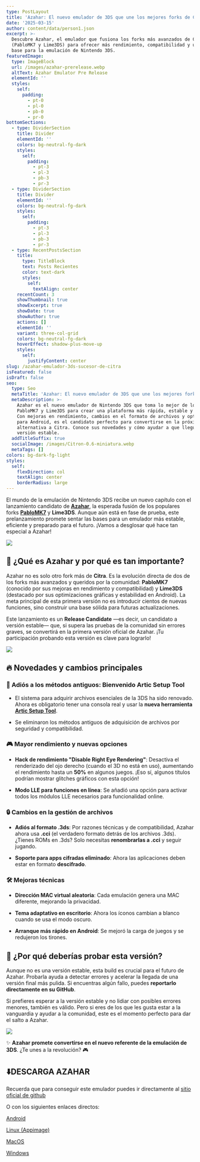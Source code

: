 ```yaml
---
type: PostLayout
title: 'Azahar: El nuevo emulador de 3DS que une los mejores forks de Citra'
date: '2025-03-15'
author: content/data/person1.json
excerpt: >-
  Descubre Azahar, el emulador que fusiona los forks más avanzados de Citra
  (PabloMK7 y Lime3DS) para ofrecer más rendimiento, compatibilidad y una nueva
  base para la emulación de Nintendo 3DS.
featuredImage:
  type: ImageBlock
  url: /images/azahar-prerelease.webp
  altText: Azahar Emulator Pre Release
  elementId: ''
  styles:
    self:
      padding:
        - pt-0
        - pl-0
        - pb-0
        - pr-0
bottomSections:
  - type: DividerSection
    title: Divider
    elementId: ''
    colors: bg-neutral-fg-dark
    styles:
      self:
        padding:
          - pt-3
          - pl-3
          - pb-3
          - pr-3
  - type: DividerSection
    title: Divider
    elementId: ''
    colors: bg-neutral-fg-dark
    styles:
      self:
        padding:
          - pt-3
          - pl-3
          - pb-3
          - pr-3
  - type: RecentPostsSection
    title:
      type: TitleBlock
      text: Posts Recientes
      color: text-dark
      styles:
        self:
          textAlign: center
    recentCount: 3
    showThumbnail: true
    showExcerpt: true
    showDate: true
    showAuthor: true
    actions: []
    elementId: ''
    variant: three-col-grid
    colors: bg-neutral-fg-dark
    hoverEffect: shadow-plus-move-up
    styles:
      self:
        justifyContent: center
slug: /azahar-emulador-3ds-sucesor-de-citra
isFeatured: false
isDraft: false
seo:
  type: Seo
  metaTitle: 'Azahar: El nuevo emulador de 3DS que une los mejores forks de Citra'
  metaDescription: >-
    Azahar es el nuevo emulador de Nintendo 3DS que toma lo mejor de los forks
    PabloMK7 y Lime3DS para crear una plataforma más rápida, estable y moderna.
    Con mejoras en rendimiento, cambios en el formato de archivos y optimización
    para Android, es el candidato perfecto para convertirse en la próxima gran
    alternativa a Citra. Conoce sus novedades y cómo ayudar a que llegue a la
    versión estable.
  addTitleSuffix: true
  socialImage: /images/Citron-0.6-miniatura.webp
  metaTags: []
colors: bg-dark-fg-light
styles:
  self:
    flexDirection: col
    textAlign: center
    borderRadius: large
---
```

El mundo de la emulación de Nintendo 3DS recibe un nuevo capítulo con el lanzamiento candidato de [**Azahar**](https://azahar-emu.org/), la esperada fusión de los populares forks [**PabloMK7**](https://github.com/PabloMK7/citra) y **Lime3DS**. Aunque aún está en fase de prueba, este prelanzamiento promete sentar las bases para un emulador más estable, eficiente y preparado para el futuro. ¡Vamos a desglosar qué hace tan especial a Azahar!

![](/images/azahar-logo.webp)

## 🌟 ¿Qué es Azahar y por qué es tan importante?

Azahar no es solo otro fork más de **Citra**. Es la evolución directa de dos de los forks más avanzados y queridos por la comunidad: **PabloMK7** (conocido por sus mejoras en rendimiento y compatibilidad) y **Lime3DS** (destacado por sus optimizaciones gráficas y estabilidad en Android). La meta principal de esta primera versión no es introducir cientos de nuevas funciones, sino construir una base sólida para futuras actualizaciones.

Este lanzamiento es un **Release Candidate** —es decir, un candidato a versión estable— que, si supera las pruebas de la comunidad sin errores graves, se convertirá en la primera versión oficial de Azahar. ¡Tu participación probando esta versión es clave para lograrlo!

![](/images/azahar-release-candidate-1.webp)

## 🔥 Novedades y cambios principales

### 🚀 Adiós a los métodos antiguos: Bienvenido Artic Setup Tool

*   El sistema para adquirir archivos esenciales de la 3DS ha sido renovado. Ahora es obligatorio tener una consola real y usar la **nueva herramienta** [**Artic Setup Tool**](https://github.com/azahar-emu/ArticSetupTool).

*   Se eliminaron los métodos antiguos de adquisición de archivos por seguridad y compatibilidad.

### 🎮 Mayor rendimiento y nuevas opciones

*   **Hack de rendimiento "Disable Right Eye Rendering"**: Desactiva el renderizado del ojo derecho (cuando el 3D no está en uso), aumentando el rendimiento hasta un **50%** en algunos juegos. ¡Eso sí, algunos títulos podrían mostrar glitches gráficos con esta opción!

*   **Modo LLE para funciones en línea**: Se añadió una opción para activar todos los módulos LLE necesarios para funcionalidad online.

### 🔒 Cambios en la gestión de archivos

*   **Adiós al formato .3ds**: Por razones técnicas y de compatibilidad, Azahar ahora usa **.cci** (el verdadero formato detrás de los archivos .3ds). ¿Tienes ROMs en .3ds? Solo necesitas **renombrarlas a .cci** y seguir jugando.

*   **Soporte para apps cifradas eliminado**: Ahora las aplicaciones deben estar en formato **descifrado**.

### 🛠️ Mejoras técnicas

*   **Dirección MAC virtual aleatoria**: Cada emulación genera una MAC diferente, mejorando la privacidad.

*   **Tema adaptativo en escritorio**: Ahora los íconos cambian a blanco cuando se usa el modo oscuro.

*   **Arranque más rápido en Android**: Se mejoró la carga de juegos y se redujeron los tirones.

## 🧠 ¿Por qué deberías probar esta versión?

Aunque no es una versión estable, esta build es crucial para el futuro de Azahar. Probarla ayuda a detectar errores y acelerar la llegada de una versión final más pulida. Si encuentras algún fallo, puedes **reportarlo directamente en su GitHub**.

Si prefieres esperar a la versión estable y no lidiar con posibles errores menores, también es válido. Pero si eres de los que les gusta estar a la vanguardia y ayudar a la comunidad, este es el momento perfecto para dar el salto a Azahar.

![](/images/Azahar-version.webp)

✨ **Azahar promete convertirse en el nuevo referente de la emulación de 3DS**. ¿Te unes a la revolución? 🎮



## ⬇️DESCARGA AZAHAR 

Recuerda que para conseguir este emulador puedes ir directamente al [sitio oficial de github](https://github.com/azahar-emu/azahar/releases/tag/2120-rc1)



O con los siguientes enlaces directos:

[Android](https://github.com/azahar-emu/azahar/releases/download/2120-rc1/azahar-2120-rc1-android-universal.apk)

[Linux (Appimage)](https://github.com/azahar-emu/azahar/releases/download/2120-rc1/azahar-2120-rc1-linux-appimage.tar.gz)

[MacOS](https://github.com/azahar-emu/azahar/releases/download/2120-rc1/azahar-2120-rc1-macos-universal.zip)

[Windows](https://github.com/azahar-emu/azahar/releases/download/2120-rc1/azahar-2120-rc1-windows-msvc-installer.exe)
